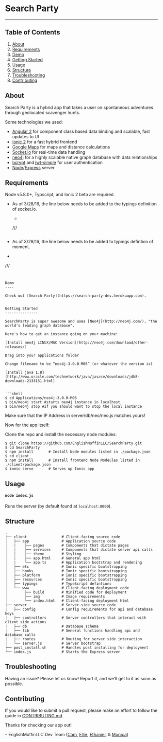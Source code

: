 # Search Party #

---


Table of Contents
-----------------

1. [About](#about)
2. [Requirements](#requirements)
3. [Demo](#demo)
4. [Getting Started](#getting-started)
5. [Usage](#usage)
6. [Structure](#structure)
7. [Troubleshooting](#troubleshooting)
8. [Contributing](#contributing)


About
--------

Search Party is a hybrid app that takes a user on spontaneous adventures through geolocated scavenger hunts.

Some technologies we used:
  * [Angular 2](https://angular.io/) for component class based data binding and scalable, fast updates to UI
  * [Ionic 2](http://ionic.io/2) for a fast hybrid frontend
  * [Google Maps](https://developers.google.com/maps/documentation/javascript/) for maps and distance calculations
  * [Socket.io](http://socket.io/) for real-time data handling
  * [neo4j](http://neo4j.com/) for a highly scalable native graph database with data relationships
  * [bcrypt](https://www.npmjs.com/package/bcrypt-nodejs) and [jwt-simple](https://www.npmjs.com/package/jwt-simple) for user authentication
  * [Node](https://nodejs.org/en/)/[Express](http://expressjs.com/en/index.html) server

Requirements
----

Node v5.8.0+, Typscript, and Ionic 2 beta are required.
 * As of 3/28/16, the line below needs to be added to the typings definition of socket.io.
   * ```
   ///<reference path='../node/index.d.ts' />
   ```  
 * As of 3/29/16, the line below needs to be added to typings defintion of moment.
  * ```
   ///<reference path="../moment-node/index.d.ts" />
   ```


Demo
----

Check out [Search Party](https://search-party-dev.herokuapp.com).


Getting Started
---------------

SearchParty is super awesome and uses [Neo4j](http://neo4j.com/), "the world's leading graph database".  

Here's how to get an instance going on your machine:

[Install neo4j LINUX/MAC Version](http://neo4j.com/download/other-releases/)

Drag into your applications folder

Change filename to be “neo4j-3.0.0-M05” (or whatever the version is)

[Install java 1.8](http://www.oracle.com/technetwork/java/javase/downloads/jdk8-downloads-2133151.html)


```shell
$ cd Applications/neo4j-3.0.0-M05
$ bin/neo4j start #starts neo4j instance in localhost
$ bin/neo4j stop #if you should want to stop the local instance
```

Make sure that the IP Address in server/db/neo/neo.js matches yours!

Now for the app itself:

Clone the repo and install the necessary node modules:

```shell
$ git clone https://github.com/EnglishMuffinLLC/SearchParty.git
$ cd SearchParty
$ npm install       # Install Node modules listed in ./package.json
$ cd client
$ npm install       # Install frontend Node Modeules listed in ./client/package.json
$ ionic serve       # Serves up Ionic app
```


Usage
-----

#### `node index.js`
Runs the server (by default found at `localhost:8000`).


Structure
---------

```
.
├── client                # Client-facing source code
|   ├── app               # Application source code
│   |    ├── pages        # Components that dictate pages
│   |    ├── services     # Components that dictate server api calls
│   |    ├── theme        # Styling
│   |    ├── app.html     # General app html
│   |    └── app.ts       # Application bootstrap and rendering
│   ├── etc               # Ionic specific bootstrapping
│   ├── hooks             # Ionic specific bootstrapping
│   ├── platform          # Ionic specific bootstrapping
│   ├── resources         # Ionic specific bootstrapping
│   ├── typings           # TypeScript defintions
│   └── www               # Client-facing deployment code
│        ├── build        # Minified code for deployment
│        ├── img          # Image requirements
│        └── index.html   # Client-facing deployment html
├── server                # Server-side source code
|   ├── config            # Config requirements for api and database keys
|   ├── controllers       # Server controllers that interact with client side actions
|   ├── db                # Database schema
|   ├── lib               # General functions handling api and database calls
|   ├── routes            # Routing for server side interaction
|   └── server.js         # Server bootstrap
├── post_install.sh       # Handles post installing for deployment
└── index.js              # Starts the Express server
```



Troubleshooting
---------------

Having an issue? Please let us know! Report it, and we'll get to it as soon as possible.


Contributing
------------

If you would like to submit a pull request, please make an effort to follow the guide in [CONTRIBUTING.md](CONTRIBUTING.md).

Thanks for checking our app out!

– EnglishMuffinLLC Dev Team ([Cam](https://github.com/camroark), [Ellie](https://github.com/ecdemis123), [Ethaniel](https://github.com/ethanrubio), & [Monica](https://github.com/monicagrandy))
